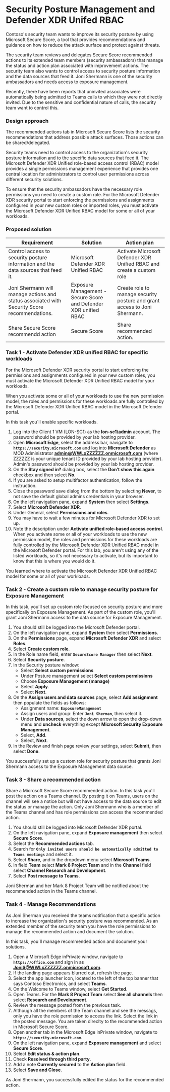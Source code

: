 # Security Posture Management and Defender XDR Unifed RBAC

Contoso's security team wants to improve its security posture by using Microsoft Secure Score, a tool that provides recommendations and guidance on how to reduce the attack surface and protect against threats.

The security team reviews and delegates Secure Score recommended actions to its extended team members (security ambassadors) that manage the status and action plan associated with improvement actions. The security team also wants to control access to security posture information and the data sources that feed it. Joni Shermann is one of the security ambassadors and needs access to exposure management.

Recently, there have been reports that uninvited associates were automatically being admitted to Teams calls to which they were not directly invited.  Due to the sensitive and confidential nature of calls, the security team want to control this.

### Design approach

The recommended actions tab in Microsoft Secure Score lists the security recommendations that address possible attack surfaces. Those actions can be shared/delegated.

Security teams need to control access to the organization's security posture information and to the specific data sources that feed it. The Microsoft Defender XDR Unified role-based access control (RBAC) model provides a single permissions management experience that provides one central location for administrators to control user permissions across different security solutions.

To ensure that the security ambassadors have the necessary role permissions you need to create a custom role. For the Microsoft Defender XDR security portal to start enforcing the permissions and assignments configured in your new custom roles or imported roles, you must activate the Microsoft Defender XDR Unified RBAC model for some or all of your workloads.

### Proposed solution

|Requirement|Solution|Action plan|
|----|----|----|
|Control access to security posture information and the data sources that feed it. | Microsoft Defender XDR Unified RBAC | Activate Microsoft Defender XDR Unified RBAC and create a custom role |
|Joni Shermann will manage actions and status associated with Security Score recommendations. |Exposure Management - Secure Score and Defender XDR unified RBAC | Create role to manage security posture and grant access to Joni Shermann. |
|Share Secure Score recommendd action |Secure Score | Share recommended action. |

### Task 1 - Activate Defender XDR unified RBAC for specific workloads

For the Microsoft Defender XDR security portal to start enforcing the permissions and assignments configured in your new custom roles, you must activate the Microsoft Defender XDR Unified RBAC model for your workloads. 

When you activate some or all of your workloads to use the new permission model, the roles and permissions for these workloads are fully controlled by the Microsoft Defender XDR Unified RBAC model in the Microsoft Defender portal.

In this task you´ll enable specific workloads.

1. Log into the Client 1 VM (LON-SC1) as the **lon-sc1\admin** account. The password should be provided by your lab hosting provider.
1. Open **Microsoft Edge**, select the address bar, navigate to **`https://security.microsoft.com`** and log into **Microsoft Defender** as MOD Administrator **admin@WWLxZZZZZZ.onmicrosoft.com** (where ZZZZZZ is your unique tenant ID provided by your lab hosting provider). Admin's password should be provided by your lab hosting provider.
1. On the **Stay signed in?** dialog box, select the **Don’t show this again** checkbox and then select **No**.
1. If you are asked to setup multifactor authentication, follow the instruction.
1. Close the password save dialog from the bottom by selecting **Never**, to not save the default global admins credentials in your browser.
1. On the left navigation pane, expand **System** then select **Settings**.
1. Select **Microsoft Defender XDR**.
1. Under General, select **Permissions and roles**.
1. You may have to wait a few minutes for Microsoft Defender XDR to set up.
1. Note the description under **Activate unified role-based access control**.  When you activate some or all of your workloads to use the new permission model, the roles and permissions for these workloads are fully controlled by the Microsoft Defender XDR Unified RBAC model in the Microsoft Defender portal. For this lab, you aren't using any of the listed workloads, so it's not necessary to activate, but its important to know that this is where you would do it.

You learned where to activate the Microsoft Defender XDR Unified RBAC model for some or all of your workloads.

### Task 2 - Create a custom role to manage security posture for Exposure Management

In this task, you'll set up custom role focused on security posture and more specifically on Exposure Management. As part of the custom role, you'll grant Joni Shermann access to the data source for Exposure Management.

1. You should still be logged into the Microsoft Defender portal.
1. On the left navigation pane, expand **System** then select **Permissions**.
1. On the **Permissions** page, expand **Microsoft Defender XDR** and select **Roles**.
1. Select **Create custom role**.
1. In the Role name field, enter **`SecureScore Manager`** then select **Next**.
1. Select **Security posture**.
1. In the Security posture window:
    - Select **Select custom permissions**
    - Under Posture management select **Select custom permissions**
    - Choose **Exposure Management (manage)**
    - Select **Apply**.
    - Select **Next**.
1. On the **Assign users and data sources** page, select **Add assignment** then populate the fields as follows:
    - Assignment name: **`ExposureManagement`**
    - Assign users and group: Enter **`Joni Sherman`**, then select it.
    - Under **Data sources**, select the down arrow to open the drop-down menu and **uncheck** everything except **Microsoft Security Exposure Management**.
    - Select, **Add**.
    - Select, **Next**.
1. In the Review and finish page review your settings, select **Submit**, then select **Done**.

You successfully set up a custom role for security posture that grants Joni Shermann access to the Exposure Management data source.

### Task 3 - Share a recommended action

Share a Microsoft Secure Score recommended action. In this task you'll post the action on a Teams channel. By posting it on Teams, users on the channel will see a notice but will not have access to the data source to edit the status or manage the action. Only Joni Shermann who is a member of the Teams channel and has role permissions can access the recommended action.

1. You should still be logged into Microsoft Defender XDR portal.
1. On the left navigation pane, expand **Exposure management** then select **Secure Score**.
1. Select the **Recommended actions** tab.
1. Search for **`Only invited users should be automatically admitted to Teams meetings`** and select it.
1. Select **Share**, and in the dropdown menu select **Microsoft Teams**.
1. In field **Team** select **Mark 8 Project Team** and in the **Channel** field select **Channel Research and Development**.
1. Select **Post message to Teams**.

Joni Sherman and her Mark 8 Project Team will be notified about the recommended action in the Teams channel.

### Task 4 - Manage Recommendations

As Joni Sherman you received the teams notification that a specific action to increase the organization's security posture was recommended.  As an extended member of the security team you have the role permissions to manage the recommended action and document the solution.

In this task, you´ll manage recommended action and document your solutions.

1. Open a Microsoft Edge inPrivate window, navigate to **`https://office.com`** and sign in as **JoniS@WWLxZZZZZZ.onmicrosoft.com**.
1. If the landing page appears blurred out, refresh the page.
1. Select the app launcher icon, located to the left of the top banner that says Contoso Electronics, and select **Teams**.
1. On the Welcome to Teams window, select **Get Started**.
1. Open Teams. For the **Mark 8 Project Team** select **See all channels** then select **Research and Development**.
1. Review the message posted from the previous task.
1. Although all the members of the Team channel and see the messags, only you have the role permission to access the link. Select the link in the posted message. You are taken direclty to the recommended action in Microsoft Secure Score.
1. Open another tab in the Microsoft Edge inPrivate window, navigate to **`https://security.microsoft.com`**.
1. On the left navigation pane, expand **Exposure management** and select **Secure Score**.
1. Select **Edit status & action plan**.
1. Check **Resolved through third party**.
1. Add a note **Currently secured** to the **Action plan** field.
1. Select **Save and Close**.

As Joni Shermann, you successfully edited the status for the recommended action.
